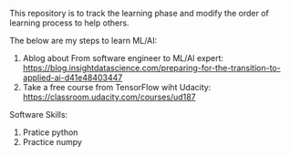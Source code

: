 This repository is to track the learning phase and modify the order of learning process to help others.

The below are my steps to learn ML/AI:
1) Ablog about From software engineer to ML/AI expert:
https://blog.insightdatascience.com/preparing-for-the-transition-to-applied-ai-d41e48403447
2) Take a free course from TensorFlow wiht Udacity: https://classroom.udacity.com/courses/ud187


Software Skills:
1) Pratice python
2) Practice numpy
